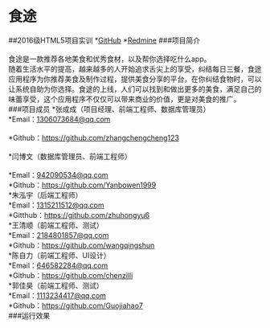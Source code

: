 # 食途
##2016级HTML5项目实训
*[GitHub](https://github.com/wangqingshun/HTML5-Practical "悬停显示") 
*[Redmine](http://10.7.1.5/projects/2016_h5_eating-strategy/ "悬停显示")
###项目简介<br>  
食途是一款推荐各地美食和优秀食材，以及帮你选择吃什么app。<br>
随着生活水平的提高，越来越多的人开始追求舌尖上的享受，纠结每日三餐，食途应用程序为你推荐美食及制作过程，提供美食分享的平台，在你纠结食物时，可以让系统自助为你选择。食途的上线，人们可以找到和做出更多的美食，满足自己的味蕾享受，这个应用程序不仅仅可以带来商业的价值，更是对美食的推广。<br>
###项目成员
*张成成（项目经理、前端工程师、数据库管理员）<br>
  *Email：1306073684@qq.com<br>  
  *Github：https://github.com/zhangchengcheng123<br>  
 *闫博文（数据库管理员、前端工程师）<br>  
  *Email：942090534@qq.com<br>
  *Github：https://github.com/Yanbowen1999<br>
*朱泓宇（后端工程师）<br>
  *Email：1315211512@qq.com<br>
  *Gitthub：https://github.com/zhuhongyu6<br>
*王清顺（前端工程师、测试）<br>
  *Email：2184801857@qq.com<br>
  *Github：https://github.com/wangqingshun<br>
*陈自力（前端工程师、UI设计）<br>
  *Email：646582284@qq.com<br>
  *Github：https://github.com/chenzilli<br>
*郭佳昊（前端工程师、测试）<br>
  *Email：1113234417@qq.com<br>
  *Github：https://github.com/Guojiahao7<br>
###运行效果

